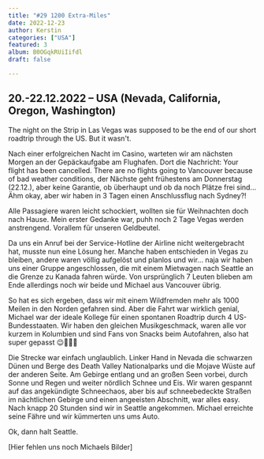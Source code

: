 ```yaml
---
title: "#29 1200 Extra-Miles"
date: 2022-12-23
author: Kerstin
categories: ["USA"]
featured: 3
album: B0OGqkRUiIifdl
draft: false

---
```


## 20.-22.12.2022 – USA (Nevada, California, Oregon, Washington)

The night on the Strip in Las Vegas was supposed to be the end of our short roadtrip through the US. But it wasn't.

Nach einer erfolgreichen Nacht im Casino, warteten wir am nächsten Morgen an der Gepäckaufgabe am Flughafen. Dort die Nachricht: Your flight has been cancelled. There are no flights going to Vancouver because of bad weather conditions, der Nächste geht frühestens am Donnerstag (22.12.), aber keine Garantie, ob überhaupt und ob da noch Plätze frei sind... Ähm okay, aber wir haben in 3 Tagen einen Anschlussflug nach Sydney?!

Alle Passagiere waren leicht schockiert, wollten sie für Weihnachten doch nach Hause. Mein erster Gedanke war, puhh noch 2 Tage Vegas werden anstrengend. Vorallem für unseren Geldbeutel.

Da uns ein Anruf bei der Service-Hotline der Airline nicht weitergebracht hat, musste nun eine Lösung her. Manche haben entschieden in Vegas zu bleiben, andere waren völlig aufgelöst und planlos und wir... naja wir haben uns einer Gruppe angeschlossen, die mit einem Mietwagen nach Seattle an die Grenze zu Kanada fahren würde. Von ursprünglich 7 Leuten blieben am Ende allerdings noch wir beide und Michael aus Vancouver übrig.

So hat es sich ergeben, dass wir mit einem Wildfremden mehr als 1000 Meilen in den Norden gefahren sind. Aber die Fahrt war wirklich genial, Michael war der ideale Kollege für einen spontanen Roadtrip durch 4 US-Bundesstaaten. Wir haben den gleichen Musikgeschmack, waren alle vor kurzem in Kolumbien und sind Fans von Snacks beim Autofahren, also hat super gepasst 😉🤘🏻🚗 

Die Strecke war einfach unglaublich. Linker Hand in Nevada die schwarzen Dünen und Berge des Death Valley Nationalparks und die Mojave Wüste auf der anderen Seite. Am Gebirge entlang und an großen Seen vorbei, durch Sonne und Regen und weiter nördlich Schnee und Eis. Wir waren gespannt auf das angekündigte Schneechaos, aber bis auf schneebedeckte Straßen im nächtlichen Gebirge und einen angeeisten Abschnitt, war alles easy. Nach knapp 20 Stunden sind wir in Seattle angekommen. Michael erreichte seine Fähre und wir kümmerten uns ums Auto.

Ok, dann halt Seattle.

[Hier fehlen uns noch Michaels Bilder]